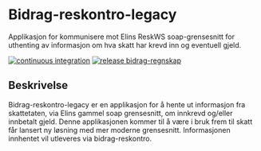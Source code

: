 # Bidrag-reskontro-legacy
Applikasjon for kommunisere mot Elins ReskWS soap-grensesnitt for uthenting av informasjon om hva skatt har krevd inn og eventuell gjeld.

[![continuous integration](https://github.com/navikt/bidrag-skatteetaten/actions/workflows/reskontro-legacy_deploy_main.yaml/badge.svg?branch=main)](https://github.com/navikt/bidrag-skatteetaten/actions/workflows/reskontro-legacy_deploy_main.yaml)
[![release bidrag-regnskap](https://github.com/navikt/bidrag-skatteetaten/actions/workflows/reskontro-legacy_deploy_prod.yaml/badge.svg)](https://github.com/navikt/bidrag-skatteetaten/actions/workflows/reskontro-legacy_deploy_prod.yaml)


## Beskrivelse
Bidrag-reskontro-legacy er en applikasjon for å hente ut informasjon fra skattetaten, via Elins gammel soap grensesnitt, om innkrevd og/eller innbetalt gjeld.
Denne applikasjonen kommer til å være i bruk frem til skatt får lansert ny løsning med mer moderne grensesnitt. Informasjonen innhentet vil utleveres via bidrag-reskontro.
